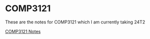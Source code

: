 # COMP3121

These are the notes for COMP3121 which I am currently taking 24T2

[COMP3121 Notes](3121.md)

